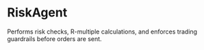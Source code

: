 # RiskAgent

Performs risk checks, R-multiple calculations, and enforces trading guardrails before orders are sent.
